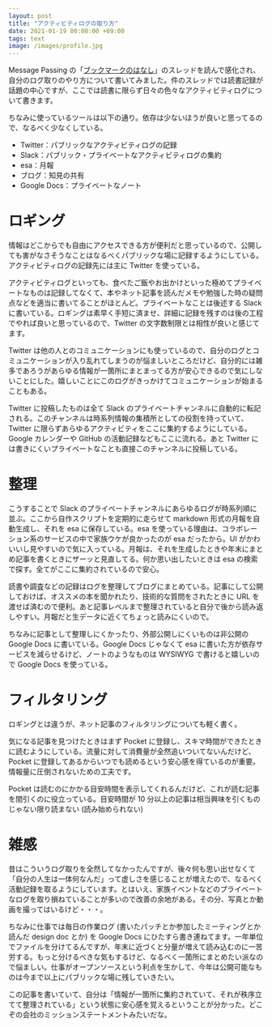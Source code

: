 ```yaml
---
layout: post
title: "アクティビティログの取り方"
date: 2021-01-19 00:00:00 +09:00
tags: text
image: /images/profile.jpg
---
```


Message Passing の「[ブックマークのはなし](https://messagepassing.github.io/005-bookmark/01-morrita/)」のスレッドを読んで感化され、自分のログ取りのやり方について書いてみました。件のスレッドでは読書記録が話題の中心ですが、ここでは読書に限らず日々の色々なアクティビティログについて書きます。

ちなみに使っているツールは以下の通り。依存は少ないほうが良いと思ってるので、なるべく少なくしている。

- Twitter：パブリックなアクティビティログの記録
- Slack：パブリック・プライベートなアクティビティログの集約
- esa：月報
- ブログ：知見の共有
- Google Docs：プライベートなノート

# ロギング

情報はどこからでも自由にアクセスできる方が便利だと思っているので、公開しても害がなさそうなことはなるべくパブリックな場に記録するようにしている。アクティビティログの記録先には主に Twitter を使っている。

アクティビティログといっても、食べたご飯やお出かけといった極めてプライベートなものは記録してなくて、本やネット記事を読んだメモや勉強した時の疑問点などを適当に書いてることがほとんど。プライベートなことは後述する Slack に書いている。ロギングは素早く手短に済ませ、詳細に記録を残すのは後の工程でやれば良いと思っているので、Twitter の文字数制限とは相性が良いと感じてます。

Twitter は他の人とのコミュニケーションにも使っているので、自分のログとコミュニケーションが入り乱れてしまうのが悩ましいところだけど、自分的には雑多であろうがあらゆる情報が一箇所にまとまってる方が安心できるので気にしないことにした。嬉しいことにこのログがきっかけてコミュニケーションが始まることもある。

Twitter に投稿したものは全て Slack のプライベートチャンネルに自動的に転記される。このチャンネルは時系列情報の集積所としての役割を持っていて、Twitter に限らずあらゆるアクティビティをここに集約するようにしている。Google カレンダーや GitHub の活動記録などもここに流れる。あと Twitter には書きにくいプライベートなことも直接このチャンネルに投稿している。

# 整理

こうすることで Slack のプライベートチャンネルにあらゆるログが時系列順に並ぶ。ここから自作スクリプトを定期的に走らせて markdown 形式の月報を自動生成し、それを esa に保存している。esa を使っている理由は、コラボレーション系のサービスの中で家族ウケが良かったのが esa だったから。UI がかわいいし見やすいので気に入っている。月報は、それを生成したときや年末にまとめ記事を書くときにザーッと見直してる。何か思い出したいときは esa の検索で探す。全てがここに集約されているので安心。

読書や調査などの記録はログを整理してブログにまとめている。記事にして公開しておけば、オススメの本を聞かれたり、技術的な質問をされたときに URL を渡せば済むので便利。あと記事レベルまで整理されていると自分で後から読み返しやすい。月報だと生データに近くてちょっと読みにくいので。

ちなみに記事として整理しにくかったり、外部公開しにくいものは非公開の Google Docs に書いている。Google Docs じゃなくて esa に書いた方が依存サービスを減らせるけど、ノートのようなものは WYSIWYG で書けると嬉しいので Google Docs を使っている。

# フィルタリング

ロギングとは違うが、ネット記事のフィルタリングについても軽く書く。

気になる記事を見つけたときはまず Pocket に登録し、スキマ時間ができたときに読むようにしている。流量に対して消費量が全然追いついてないんだけど、Pocket に登録してあるからいつでも読めるという安心感を得ているのが重要。情報量に圧倒されないための工夫です。

Pocket は読むのにかかる目安時間を表示してくれるんだけど、これが読む記事を間引くのに役立っている。目安時間が 10 分以上の記事は相当興味を引くものじゃない限り読まない (読み始められない)

# 雑感

昔はこういうログ取りを全然してなかったんですが、後々何も思い出せなくて「自分の人生は一体何なんだ」って虚しさを感じることが増えたので、なるべく活動記録を取るようにしています。とはいえ、家族イベントなどのプライベートなログを取り損ねていることが多いので改善の余地がある。その分、写真とか動画を撮ってはいるけど・・・。

ちなみに仕事では毎日の作業ログ (書いたパッチとか参加したミーティングとか読んだ design doc とか) を Google Docs にひたすら書き連ねてます。一年単位でファイルを分けてるんですが、年末に近づくと分量が増えて読み込むのに一苦労する。もっと分けるべきな気もするけど、なるべく一箇所にまとめたい派なので悩ましい。仕事がオープンソースという利点を生かして、今年は公開可能なものは今まで以上にパブリックな場に残していきたい。

この記事を書いていて、自分は「情報が一箇所に集約されていて、それが秩序立てて整理されている」という状態に安心感を覚えるということが分かった。どこぞの会社のミッションステートメントみたいだな。